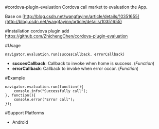 #cordova-plugin-evaluation
Cordova call market to evaluation the App.

Base on [http://blog.csdn.net/wangfayinn/article/details/10351655](http://blog.csdn.net/wangfayinn/article/details/10351655)

#Installation
    cordova plugin add https://github.com/ZhichengChen/cordova-plugin-evaluation

#Usage

    navigator.evaluation.run(succesCallback, errorCallback)

* **succesCallback**: Callback to invoke when home is success. (*Function*)
* **errorCallback**: Callback to invoke when error occor. (*Function*)



#Example

    navigator.evaluation.run(function(){
        console.info("Successfully call");
    }, function(){
        console.error("Error call");
    });

#Support Platforms
* Android
